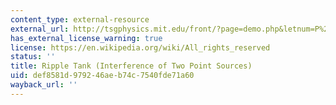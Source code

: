```yaml
---
content_type: external-resource
external_url: http://tsgphysics.mit.edu/front/?page=demo.php&letnum=P%201&show=0
has_external_license_warning: true
license: https://en.wikipedia.org/wiki/All_rights_reserved
status: ''
title: Ripple Tank (Interference of Two Point Sources)
uid: def8581d-9792-46ae-b74c-7540fde71a60
wayback_url: ''
---
```

